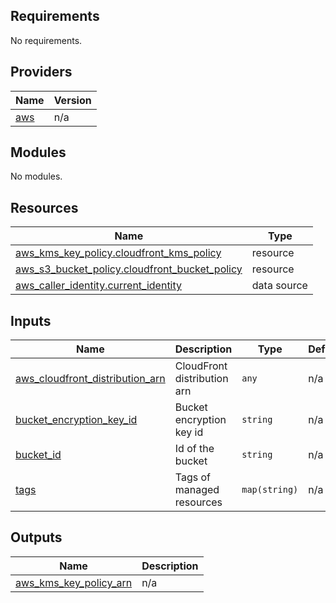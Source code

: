 <!-- BEGIN_TF_DOCS -->
## Requirements

No requirements.

## Providers

| Name | Version |
|------|---------|
| <a name="provider_aws"></a> [aws](#provider\_aws) | n/a |

## Modules

No modules.

## Resources

| Name | Type |
|------|------|
| [aws_kms_key_policy.cloudfront_kms_policy](https://registry.terraform.io/providers/hashicorp/aws/latest/docs/resources/kms_key_policy) | resource |
| [aws_s3_bucket_policy.cloudfront_bucket_policy](https://registry.terraform.io/providers/hashicorp/aws/latest/docs/resources/s3_bucket_policy) | resource |
| [aws_caller_identity.current_identity](https://registry.terraform.io/providers/hashicorp/aws/latest/docs/data-sources/caller_identity) | data source |

## Inputs

| Name | Description | Type | Default | Required |
|------|-------------|------|---------|:--------:|
| <a name="input_aws_cloudfront_distribution_arn"></a> [aws\_cloudfront\_distribution\_arn](#input\_aws\_cloudfront\_distribution\_arn) | CloudFront distribution arn | `any` | n/a | yes |
| <a name="input_bucket_encryption_key_id"></a> [bucket\_encryption\_key\_id](#input\_bucket\_encryption\_key\_id) | Bucket encryption key id | `string` | n/a | yes |
| <a name="input_bucket_id"></a> [bucket\_id](#input\_bucket\_id) | Id of the bucket | `string` | n/a | yes |
| <a name="input_tags"></a> [tags](#input\_tags) | Tags of managed resources | `map(string)` | n/a | yes |

## Outputs

| Name | Description |
|------|-------------|
| <a name="output_aws_kms_key_policy_arn"></a> [aws\_kms\_key\_policy\_arn](#output\_aws\_kms\_key\_policy\_arn) | n/a |
<!-- END_TF_DOCS -->
